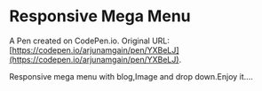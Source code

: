 # Responsive Mega Menu

A Pen created on CodePen.io. Original URL: [https://codepen.io/arjunamgain/pen/YXBeLJ](https://codepen.io/arjunamgain/pen/YXBeLJ).

Responsive mega menu with blog,Image and drop down.Enjoy it....